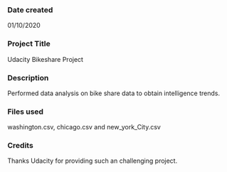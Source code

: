 ### Date created
01/10/2020

### Project Title
Udacity Bikeshare Project

### Description
Performed data analysis on bike share data to obtain intelligence trends.

### Files used
washington.csv, chicago.csv and new_york_City.csv

### Credits
Thanks Udacity for providing such an challenging project. 
